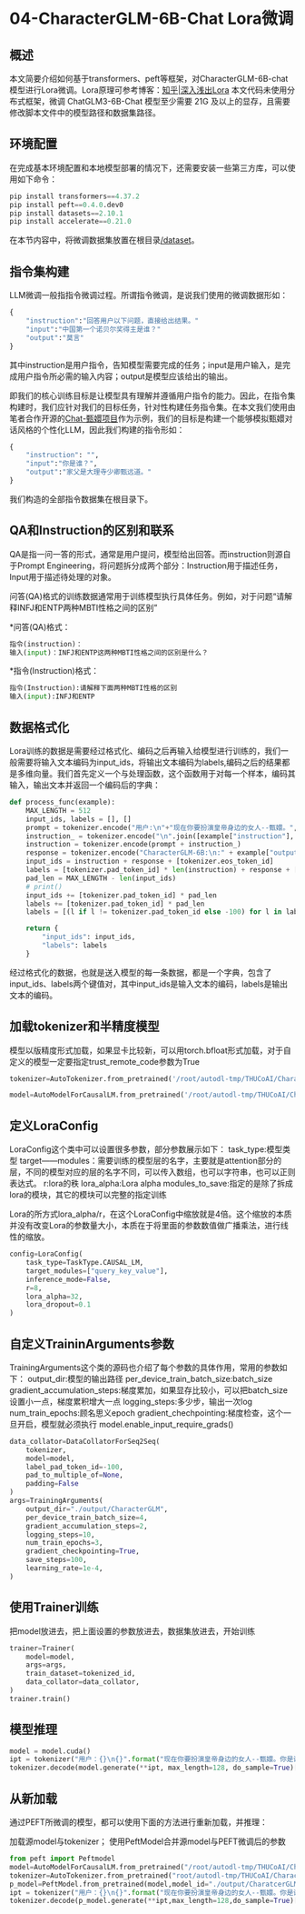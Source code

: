 # 04-CharacterGLM-6B-Chat Lora微调

## 概述

本文简要介绍如何基于transformers、peft等框架，对CharacterGLM-6B-chat模型进行Lora微调。Lora原理可参考博客：[知乎|深入浅出Lora](https://zhuanlan.zhihu.com/p/650197598)
本文代码未使用分布式框架，微调 ChatGLM3-6B-Chat 模型至少需要 21G 及以上的显存，且需要修改脚本文件中的模型路径和数据集路径。

## 环境配置

在完成基本环境配置和本地模型部署的情况下，还需要安装一些第三方库，可以使用如下命令：

```python
pip install transformers==4.37.2
pip install peft==0.4.0.dev0
pip install datasets==2.10.1
pip install accelerate==0.21.0

```

在本节内容中，将微调数据集放置在根目录[/dataset](https://github.com/datawhalechina/self-llm/blob/master/dataset/huanhuan.json)。

## 指令集构建

LLM微调一般指指令微调过程。所谓指令微调，是说我们使用的微调数据形如：

```python
{
    "instruction":"回答用户以下问题，直接给出结果。"
    "input":"中国第一个诺贝尔奖得主是谁？"
    "output":"莫言"
}
```

其中instruction是用户指令，告知模型需要完成的任务；input是用户输入，是完成用户指令所必需的输入内容；output是模型应该给出的输出。

即我们的核心训练目标是让模型具有理解并遵循用户指令的能力。因此，在指令集构建时，我们应针对我们的目标任务，针对性构建任务指令集。在本文我们使用由笔者合作开源的[Chat-甄嬛项目](https://github.com/KMnO4-zx/huanhuan-chat)作为示例，我们的目标是构建一个能够模拟甄嬛对话风格的个性化LLM，因此我们构建的指令形如：

```python
{
    "instruction": "",
    "input":"你是谁？",
    "output":"家父是大理寺少卿甄远道。"
}
```

我们构造的全部指令数据集在根目录下。

## QA和Instruction的区别和联系

QA是指一问一答的形式，通常是用户提问，模型给出回答。而instruction则源自于Prompt Engineering，将问题拆分成两个部分：Instruction用于描述任务，Input用于描述待处理的对象。

问答(QA)格式的训练数据通常用于训练模型执行具体任务。例如，对于问题“请解释INFJ和ENTP两种MBTI性格之间的区别”

*问答(QA)格式：

```python
指令(instruction)：
输入(input)：INFJ和ENTP这两种MBTI性格之间的区别是什么？
```

*指令(Instruction)格式：

```python
指令(Instruction):请解释下面两种MBTI性格的区别
输入(input):INFJ和ENTP
```

## 数据格式化

Lora训练的数据是需要经过格式化、编码之后再输入给模型进行训练的，我们一般需要将输入文本编码为input_ids，将输出文本编码为labels,编码之后的结果都是多维向量。我们首先定义一个与处理函数，这个函数用于对每一个样本，编码其输入，输出文本并返回一个编码后的字典：

```python
def process_func(example):
    MAX_LENGTH = 512
    input_ids, labels = [], []
    prompt = tokenizer.encode("用户:\n"+"现在你要扮演皇帝身边的女人--甄嬛。", add_special_tokens=False)
    instruction_ = tokenizer.encode("\n".join([example["instruction"], example["input"]]).strip(), add_special_tokens=False,max_length=512)
    instruction = tokenizer.encode(prompt + instruction_)
    response = tokenizer.encode("CharacterGLM-6B:\n:" + example["output"], add_special_tokens=False)
    input_ids = instruction + response + [tokenizer.eos_token_id]
    labels = [tokenizer.pad_token_id] * len(instruction) + response + [tokenizer.eos_token_id]
    pad_len = MAX_LENGTH - len(input_ids)
    # print()
    input_ids += [tokenizer.pad_token_id] * pad_len
    labels += [tokenizer.pad_token_id] * pad_len
    labels = [(l if l != tokenizer.pad_token_id else -100) for l in labels]

    return {
        "input_ids": input_ids,
        "labels": labels
    }
```

经过格式化的数据，也就是送入模型的每一条数据，都是一个字典，包含了input_ids、labels两个键值对，其中input_ids是输入文本的编码，labels是输出文本的编码。

## 加载tokenizer和半精度模型

模型以版精度形式加载，如果显卡比较新，可以用torch.bfloat形式加载，对于自定义的模型一定要指定trust_remote_code参数为True

```python
tokenizer=AutoTokenizer.from_pretrained('/root/autodl-tmp/THUCoAI/CharacterGLM-6B',use_fast=False,trust_remote_code=True)

model=AutoModelForCausalLM.from_pretrained('/root/autodl-tmp/THUCoAI/CharacterGLM-6B',trust_remote_code=True,torch_dtype=torch.half,device_map="auto")
```

## 定义LoraConfig

LoraConfig这个类中可以设置很多参数，部分参数展示如下：
task_type:模型类型
target——modules：需要训练的模型层的名字，主要就是attention部分的层，不同的模型对应的层的名字不同，可以传入数组，也可以字符串，也可以正则表达式。
r:lora的秩
lora_alpha:Lora alpha
modules_to_save:指定的是除了拆成lora的模块，其它的模块可以完整的指定训练

Lora的所方式lora_alpha/r，在这个LoraConfig中缩放就是4倍。这个缩放的本质并没有改变Lora的参数量大小，本质在于将里面的参数数值做广播乘法，进行线性的缩放。

```python
config=LoraConfig(
    task_type=TaskType.CAUSAL_LM,
    target_modules=["query_key_value"],
    inference_mode=False,
    r=8,
    lora_alpha=32,
    lora_dropout=0.1
)
```

## 自定义TraininArguments参数

TrainingArguments这个类的源码也介绍了每个参数的具体作用，常用的参数如下：
output_dir:模型的输出路径
per_device_train_batch_size:batch_size
gradient_accumulation_steps:梯度累加，如果显存比较小，可以把batch_size设置小一点，梯度累积增大一点
logging_steps:多少步，输出一次log
num_train_epochs:顾名思义epoch
gradient_chechpointing:梯度检查，这个一旦开启，模型就必须执行
model.enable_input_require_grads()

```python
data_collator=DataCollatorForSeq2Seq(
    tokenizer,
    model=model,
    label_pad_token_id=-100,
    pad_to_multiple_of=None,
    padding=False
)
args=TrainingArguments(
    output_dir="./output/CharacterGLM",
    per_device_train_batch_size=4,
    gradient_accumulation_steps=2,
    logging_steps=10,
    num_train_epochs=3,
    gradient_checkpointing=True,
    save_steps=100,
    learning_rate=1e-4,
)
```

## 使用Trainer训练

把model放进去，把上面设置的参数放进去，数据集放进去，开始训练

```python
trainer=Trainer(
    model=model,
    args=args,
    train_dataset=tokenized_id,
    data_collator=data_collator,
)
trainer.train()
```

## 模型推理

```python
model = model.cuda()
ipt = tokenizer("用户：{}\n{}".format("现在你要扮演皇帝身边的女人--甄嬛。你是谁？", "").strip() + "characterGLM-6B:\n", return_tensors="pt").to(model.device)
tokenizer.decode(model.generate(**ipt, max_length=128, do_sample=True)[0], skip_special_tokens=True)
```

## 从新加载

通过PEFT所微调的模型，都可以使用下面的方法进行重新加载，并推理：

加载源model与tokenizer；
使用PeftModel合并源model与PEFT微调后的参数

```python
from peft import Peftmodel
model=AutoModelForCausalLM.from_pretrained("/root/autodl-tmp/THUCoAI/CharacterGLM-6B",trust_remote_code=True,low_cpu_mem_usage=True)
tokenizer=AutoTokenizer.from_pretrained("root/autodl-tmp/THUCoAI/CharacterGLM-6B",use_fast=False,trust_remote_code=True)
p_model=PeftModel.from_pretrained(model,model_id="./output/CharatcerGLM/checkpoint-1000/")
ipt = tokenizer("用户：{}\n{}".format("现在你要扮演皇帝身边的女人--甄嬛。你是谁？", "").strip() + "characterGLM-6B:\n", return_tensors="pt").to(model.device)
tokenizer.decode(p_model.generate(**ipt,max_length=128,do_sample=True)[0],skip_special_tokens=True)
```

